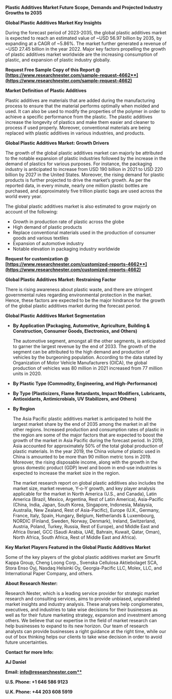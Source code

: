 ﻿**Plastic Additives Market Future Scope, Demands and Projected Industry Growths to 2035**

**Global Plastic Additives Market Key Insights**

During the forecast period of 2023-2035, the global plastic additives market is expected to reach an estimated value of ~USD 56.97 billion by 2035, by expanding at a CAGR of ~5.86%. The market further generated a revenue of ~USD 27.45 billion in the year 2022. Major key factors propelling the growth of plastic additives market worldwide are the increasing consumption of plastic, and expansion of plastic industry globally.

**Request Free Sample Copy of this Report @ [https://www.researchnester.com/sample-request-4662**](https://www.researchnester.com/sample-request-4662)**

**Market Definition of Plastic Additives**

Plastic additives are materials that are added during the manufacturing process to ensure that the material performs optimally when molded and used. It can also be used to modify the properties of the polymer in order to achieve a specific performance from the plastic. The plastic additives increase the longevity of plastics and make them easier and cleaner to process if used properly. Moreover, conventional materials are being replaced with plastic additives in various industries, and products. 

**Global Plastic Additives Market: Growth Drivers**

The growth of the global plastic additives market can majorly be attributed to the notable expansion of plastic industries followed by the increase in the demand of plastics for various purposes. For instance, the packaging industry is anticipated to increase from USD 190 billion in 2021 to USD 220 billion by 2027 in the United States. Moreover, the rising demand for plastic products is further projected to drive the market’s growth. As per the reported data, in every minute, nearly one million plastic bottles are purchased, and approximately five trillion plastic bags are used across the world every year.

The global plastic additives market is also estimated to grow majorly on account of the following:

- Growth in production rate of plastic across the globe
- High demand of plastic products 
- Replace conventional materials used in the production of consumer goods and various textiles
- Expansion of automotive industry
- Notable elevation in packaging industry worldwide

**Request for customization @ [https://www.researchnester.com/customized-reports-4662**](https://www.researchnester.com/customized-reports-4662)**

**Global Plastic Additives Market: Restraining Factor**

There is rising awareness about plastic waste, and there are stringent governmental rules regarding environmental protection in the market. Hence, these factors are expected to be the major hindrance for the growth of the global plastic additives market during the forecast period.

**Global Plastic Additives Market Segmentation**  

- **By Application (Packaging, Automotive, Agriculture, Building & Construction, Consumer Goods, Electronics, and Others)**

  The automotive segment, amongst all the other segments, is anticipated to garner the largest revenue by the end of 2033. The growth of the segment can be attributed to the high demand and production of vehicles by the burgeoning population. According to the data stated by Organization of Motor Vehicle Manufacturers (OICA), the global production of vehicles was 80 million in 2021 increased from 77 million units in 2020.

- **By Plastic Type (Commodity, Engineering, and High-Performance)**
- **By Type (Plasticizers, Flame Retardants, Impact Modifiers, Lubricants, Antioxidants, Antimicrobials, UV Stabilizers, and Others)**
- **By Region**

  The Asia Pacific plastic additives market is anticipated to hold the largest market share by the end of 2035 among the market in all the other regions. Increased production and consumption rates of plastic in the region are some of the major factors that are expected to boost the growth of the market in Asia Pacific during the forecast period. In 2019, Asia accounted for approximately 50% of the total global production of plastic materials. In the year 2019, the China volume of plastic used in China is amounted to be more than 90 million metric tons in 2019. Moreover, the rising disposable income, along with the growth in the gross domestic product (GDP) level and boom in end-use industries is expected to increase the market size in the region.

  The market research report on global plastic additives also includes the market size, market revenue, Y-o-Y growth, and key player analysis applicable for the market in North America (U.S., and Canada), Latin America (Brazil, Mexico, Argentina, Rest of Latin America), Asia-Pacific (China, India, Japan, South Korea, Singapore, Indonesia, Malaysia, Australia, New Zealand, Rest of Asia-Pacific), Europe (U.K., Germany, France, Italy, Spain, Hungary, Belgium, Netherlands & Luxembourg, NORDIC (Finland, Sweden, Norway, Denmark), Ireland, Switzerland, Austria, Poland, Turkey, Russia, Rest of Europe), and Middle East and Africa (Israel, GCC (Saudi Arabia, UAE, Bahrain, Kuwait, Qatar, Oman), North Africa, South Africa, Rest of Middle East and Africa).

**Key Market Players Featured in the Global Plastic Additives Market**

Some of the key players of the global plastic additives market are Smurfit Kappa Group, Cheng Loong Corp., Svenska Cellulosa Aktiebolaget SCA, Stora Enso Oyj, Nasdaq Helsinki Oy, Georgia-Pacific LLC, Molex, LLC, and International Paper Company, and others.

**About Research Nester:**

Research Nester, which is a leading service provider for strategic market research and consulting services, aims to provide unbiased, unparalleled market insights and industry analysis. These analyses help conglomerates, executives, and industries to take wise decisions for their businesses as well as for their future marketing strategy, expansion and investment among others. We believe that our expertise in the field of market research can help businesses to expand to its new horizon. Our team of research analysts can provide businesses a right guidance at the right time, while our out of box thinking helps our clients to take wise decision in order to avoid future uncertainties.

**Contact for more Info:**

**AJ Daniel**

**Email: [info@researchnester.com**](mailto:info@researchnester.com)**

**U.S. Phone: +1 646 586 9123** 

**U.K. Phone: +44 203 608 5919**




